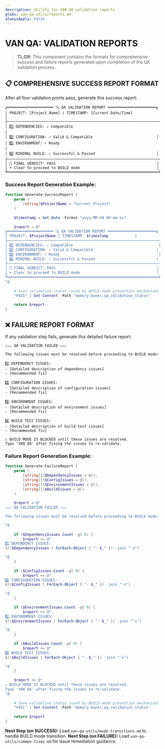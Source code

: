 ```yaml
---
description: Utility for VAN QA validation reports
globs: van-qa-utils/reports.md
alwaysApply: false
---
```

# VAN QA: VALIDATION REPORTS

> **TL;DR:** This component contains the formats for comprehensive success and failure reports generated upon completion of the QA validation process.

## 📋 COMPREHENSIVE SUCCESS REPORT FORMAT

After all four validation points pass, generate this success report:

```
╔═════════════════════ 🔍 QA VALIDATION REPORT ══════════════════════╗
│ PROJECT: [Project Name] | TIMESTAMP: [Current Date/Time]            │
├─────────────────────────────────────────────────────────────────────┤
│ 1️⃣ DEPENDENCIES: ✓ Compatible                                       │
│ 2️⃣ CONFIGURATION: ✓ Valid & Compatible                             │
│ 3️⃣ ENVIRONMENT: ✓ Ready                                             │
│ 4️⃣ MINIMAL BUILD: ✓ Successful & Passed                            │
├─────────────────────────────────────────────────────────────────────┤
│ 🚨 FINAL VERDICT: PASS                                              │
│ ➡️ Clear to proceed to BUILD mode                                   │
╚═════════════════════════════════════════════════════════════════════╝
```

### Success Report Generation Example:
```powershell
function Generate-SuccessReport {
    param (
        [string]$ProjectName = "Current Project"
    )
    
    $timestamp = Get-Date -Format "yyyy-MM-dd HH:mm:ss"
    
    $report = @"
╔═════════════════════ 🔍 QA VALIDATION REPORT ══════════════════════╗
│ PROJECT: $ProjectName | TIMESTAMP: $timestamp            │
├─────────────────────────────────────────────────────────────────────┤
│ 1️⃣ DEPENDENCIES: ✓ Compatible                                       │
│ 2️⃣ CONFIGURATION: ✓ Valid & Compatible                             │
│ 3️⃣ ENVIRONMENT: ✓ Ready                                             │
│ 4️⃣ MINIMAL BUILD: ✓ Successful & Passed                            │
├─────────────────────────────────────────────────────────────────────┤
│ 🚨 FINAL VERDICT: PASS                                              │
│ ➡️ Clear to proceed to BUILD mode                                   │
╚═════════════════════════════════════════════════════════════════════╝
"@
    
    # Save validation status (used by BUILD mode prevention mechanism)
    "PASS" | Set-Content -Path "memory-bank\.qa_validation_status"
    
    return $report
}
```

## ❌ FAILURE REPORT FORMAT

If any validation step fails, generate this detailed failure report:

```
⚠️⚠️⚠️ QA VALIDATION FAILED ⚠️⚠️⚠️

The following issues must be resolved before proceeding to BUILD mode:

1️⃣ DEPENDENCY ISSUES:
- [Detailed description of dependency issues]
- [Recommended fix]

2️⃣ CONFIGURATION ISSUES:
- [Detailed description of configuration issues]
- [Recommended fix]

3️⃣ ENVIRONMENT ISSUES:
- [Detailed description of environment issues]
- [Recommended fix]

4️⃣ BUILD TEST ISSUES:
- [Detailed description of build test issues]
- [Recommended fix]

⚠️ BUILD MODE IS BLOCKED until these issues are resolved.
Type 'VAN QA' after fixing the issues to re-validate.
```

### Failure Report Generation Example:
```powershell
function Generate-FailureReport {
    param (
        [string[]]$DependencyIssues = @(),
        [string[]]$ConfigIssues = @(),
        [string[]]$EnvironmentIssues = @(),
        [string[]]$BuildIssues = @()
    )
    
    $report = @"
⚠️⚠️⚠️ QA VALIDATION FAILED ⚠️⚠️⚠️

The following issues must be resolved before proceeding to BUILD mode:

"@
    
    if ($DependencyIssues.Count -gt 0) {
        $report += @"
1️⃣ DEPENDENCY ISSUES:
$(($DependencyIssues | ForEach-Object { "- $_" }) -join "`n")

"@
    }
    
    if ($ConfigIssues.Count -gt 0) {
        $report += @"
2️⃣ CONFIGURATION ISSUES:
$(($ConfigIssues | ForEach-Object { "- $_" }) -join "`n")

"@
    }
    
    if ($EnvironmentIssues.Count -gt 0) {
        $report += @"
3️⃣ ENVIRONMENT ISSUES:
$(($EnvironmentIssues | ForEach-Object { "- $_" }) -join "`n")

"@
    }
    
    if ($BuildIssues.Count -gt 0) {
        $report += @"
4️⃣ BUILD TEST ISSUES:
$(($BuildIssues | ForEach-Object { "- $_" }) -join "`n")

"@
    }
    
    $report += @"
⚠️ BUILD MODE IS BLOCKED until these issues are resolved.
Type 'VAN QA' after fixing the issues to re-validate.
"@
    
    # Save validation status (used by BUILD mode prevention mechanism)
    "FAIL" | Set-Content -Path "memory-bank\.qa_validation_status"
    
    return $report
}
```

**Next Step (on SUCCESS):** Load `van-qa-utils/mode-transitions.md` to handle BUILD mode transition.
**Next Step (on FAILURE):** Load `van-qa-utils/common-fixes.md` for issue remediation guidance. 
